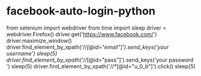# facebook-auto-login-python


from selenium import webdriver
from time import sleep
driver = webdriver.Firefox()
driver.get('https://www.facebook.com/')
driver.maximize_window()
driver.find_element_by_xpath('//*[@id="email"]').send_keys('your username')
sleep(5)
driver.find_element_by_xpath('//*[@id="pass"]').send_keys('your password ')
sleep(5)
driver.find_element_by_xpath('//*[@id="u_0_b"]').click()
sleep(5)

